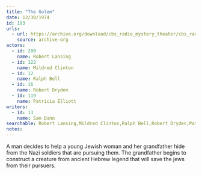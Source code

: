 ```yaml
---
title: "The Golem"
date: 12/30/1974
id: 193
urls: 
  - url: https://archive.org/download/cbs_radio_mystery_theater/cbs_radio_mystery_theater-0151-0200.zip/cbs_radio_mystery_theater-0151-0200%2Fcbsrmt_0193_the_golem.mp3
    source: archive-org
actors:  
  - id: 200
    name: Robert Lansing  
  - id: 122
    name: Mildred Clinton  
  - id: 12
    name: Ralph Bell  
  - id: 16
    name: Robert Dryden  
  - id: 119
    name: Patricia Elliott
writers:  
  - id: 13
    name: Sam Dann
searchable: Robert Lansing,Mildred Clinton,Ralph Bell,Robert Dryden,Patricia Elliott Sam Dann
notes:  
---
```

A man decides to help a young Jewish woman and her grandfather hide from the Nazi soldiers that are pursuing them. The grandfather begins to construct a creature from ancient Hebrew legend that will save the jews from their pursuers.